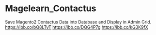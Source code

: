 # Magelearn_Contactus
Save Magento2 Contactus Data into Database and Display in Admin Grid.
https://ibb.co/bQ8LTvT
https://ibb.co/DQG4P7g
https://ibb.co/kG3K9fX
